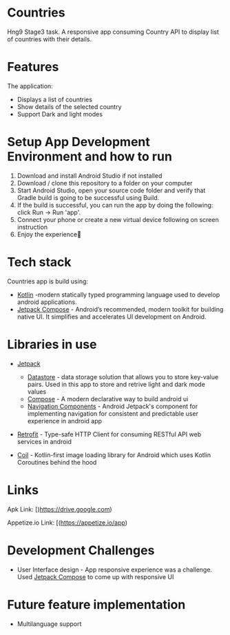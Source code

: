 # Countries
Hng9 Stage3 task. A responsive app consuming Country API to display list of countries with their details.

# Features
The application:
- Displays a list of countries
- Show details of the selected country
- Support Dark and light modes
# Setup App Development Environment and how to run

   1. Download and install Android Studio if not installed
   2. Download / clone this repository to a folder on your computer
   3. Start Android Studio, open your source code folder and verify that Gradle build is going to be successful using Build.
   4. If the build is successful, you can run the app by doing the following: click Run -> Run 'app'.
   5. Connect your phone or create a new virtual device following on screen instruction
   6. Enjoy the experience🎉

# Tech stack
Countries app is build using:
- [Kotlin](https://developer.android.com/kotlin) -modern statically typed programming language used to develop android applications. 
- [Jetpack Compose](https://developer.android.com/jetpack/compose) - Android’s recommended, modern toolkit for building native UI. It simplifies and accelerates UI development on Android.

# Libraries in use
- [Jetpack](https://developer.android.com/jetpack)
    -   [Datastore](https://developer.android.com/topic/libraries/architecture/datastore) -  data storage solution that allows you to store key-value pairs. Used in this app to store and retrive light and dark mode values
    -   [Compose](https://developer.android.com/jetpack/compose) -  A modern declarative way to build android ui
    -   [Navigation Components](https://developer.android.com/jetpack/compose/navigation) - Android Jetpack's component for implementing navigation for consistent and predictable user experience in android app

- [Retrofit](https://square.github.io/retrofit) - Type-safe HTTP Client for consuming RESTful API web services in android
- [Coil](https://github.com/coil-kt/coil) - Kotlin-first image loading library for Android which uses Kotlin Coroutines behind the hood

# Links 
Apk Link: [)https://drive.google.com)

Appetize.io Link: [(https://appetize.io/app)

# Development Challenges
- User Interface design - App responsive experience was a challenge. Used [Jetpack Compose](https://developer.android.com/jetpack/compose) to come up with responsive UI
# Future feature implementation
- Multilanguage support

